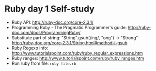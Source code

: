# Ruby day 1 Self-study

* Ruby API: http://ruby-doc.org/core-2.3.1/
* Programming Ruby - The Pragmatic Programmer's guide: http://ruby-doc.com/docs/ProgrammingRuby/
* Substitute part of string: "String".gsub(/ing/, "ong") -> "Strong" http://ruby-doc.org/core-2.3.1/String.html#method-i-gsub
* Ruby Regexp info: http://www.tutorialspoint.com/ruby/ruby_regular_expressions.htm
* Ruby ranges: http://www.tutorialspoint.com/ruby/ruby_ranges.htm
* Run ruby from file: `ruby file.rb`